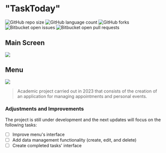 # "TaskToday"

![GitHub repo size](https://img.shields.io/github/repo-size/juliosn/taskTodayApp?style=for-the-badge)
![GitHub language count](https://img.shields.io/github/languages/count/juliosn/taskTodayApp?style=for-the-badge)
![GitHub forks](https://img.shields.io/github/forks/juliosn/taskTodayApp?style=for-the-badge)
![Bitbucket open issues](https://img.shields.io/bitbucket/issues/juliosn/taskTodayApp?style=for-the-badge)
![Bitbucket open pull requests](https://img.shields.io/bitbucket/pr-raw/juliosn/taskTodayApp?style=for-the-badge)

<h2>Main Screen</h2>
<img src="https://github.com/juliosn/taskTodayApp/assets/99426563/18e9fc29-30f0-4546-903b-ceedf94bf5a0">

<h2>Menu</h2>
<img src="https://github.com/juliosn/taskTodayApp/assets/99426563/33509bc2-4435-458c-a1fa-ae2668904137">

> Academic project carried out in 2023 that consists of the creation of an application for managing appointments and personal events.


### Adjustments and Improvements

The project is still under development and the next updates will focus on the following tasks:

- [ ] Improve menu's interface
- [ ] Add data management functionality (create, edit, and delete)
- [ ] Create completed tasks' interface
